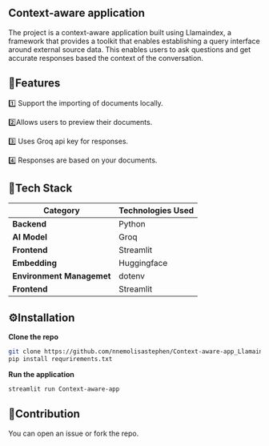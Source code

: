 ## Context-aware application
The project is a context-aware application built using Llamaindex, a framework that provides a toolkit that enables establishing a query interface around external source data. 
This enables users to ask questions and get accurate responses based the context of the conversation.

## 🚀Features
1️⃣ Support the importing of documents locally.

2️⃣Allows users to preview their documents.

3️⃣ Uses Groq api key for responses.

4️⃣ Responses are based on your documents.

## 📍Tech Stack
| Category     |   Technologies Used |
|--------------|---------------------|
| **Backend**  |  Python |
| **AI Model** | Groq |
| **Frontend** | Streamlit |
| **Embedding**| Huggingface|
| **Environment Managemet** | dotenv |
| **Frontend** | Streamlit|

## ⚙️Installation
**Clone the repo**
```sh
git clone https://github.com/nnemolisastephen/Context-aware-app_Llamaindex/new/main
pip install requrirements.txt
```
**Run the application**
```sh
streamlit run Context-aware-app
```
## 🤝Contribution
You can open an issue or fork the repo.



